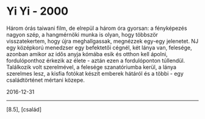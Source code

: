 # Yi Yi - 2000

Három órás taiwani film, de elrepül a három óra gyorsan: a fényképezés nagyon szép, a hangmérnöki munka is olyan, hogy többször visszatekertem, hogy újra meghallgassak, megnézzek egy-egy jelenetet. NJ egy középkorú menedzser egy befektetői cégnél, két lánya van, felesége, azonban amikor az idős anyja kómába esik és otthon kell ápolni, fordulóponthoz érkezik az élete - aztán ezen a fordulóponton túllendül. Találkozik volt szerelmével, a felesége szanatóriumba kerül, a lánya szerelmes lesz, a kisfia fotókat készít emberek hátáról és a többi - egy családtörténet mértani közepe.

2016-12-31 

----

[8.5], [család]